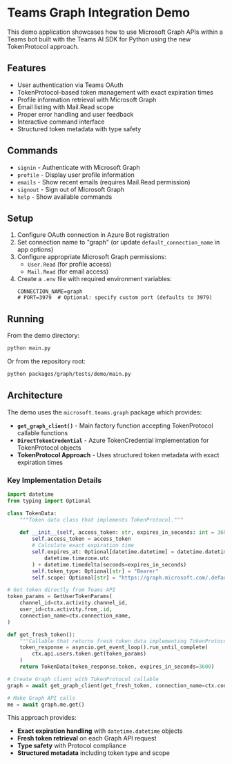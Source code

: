 # Teams Graph Integration Demo

This demo application showcases how to use Microsoft Graph APIs within a Teams bot built with the
Teams AI SDK for Python using the new TokenProtocol approach.

## Features

- User authentication via Teams OAuth
- TokenProtocol-based token management with exact expiration times
- Profile information retrieval with Microsoft Graph
- Email listing with Mail.Read scope
- Proper error handling and user feedback
- Interactive command interface
- Structured token metadata with type safety

## Commands

- `signin` - Authenticate with Microsoft Graph
- `profile` - Display user profile information
- `emails` - Show recent emails (requires Mail.Read permission)
- `signout` - Sign out of Microsoft Graph
- `help` - Show available commands

## Setup

1. Configure OAuth connection in Azure Bot registration
2. Set connection name to "graph" (or update `default_connection_name` in app options)
3. Configure appropriate Microsoft Graph permissions:
   - `User.Read` (for profile access)
   - `Mail.Read` (for email access)
4. Create a `.env` file with required environment variables:
   ```
   CONNECTION_NAME=graph
   # PORT=3979  # Optional: specify custom port (defaults to 3979)
   ```

## Running

From the demo directory:

```bash
python main.py
```

Or from the repository root:

```bash
python packages/graph/tests/demo/main.py
```

## Architecture

The demo uses the `microsoft.teams.graph` package which provides:

- **`get_graph_client()`** - Main factory function accepting TokenProtocol callable functions
- **`DirectTokenCredential`** - Azure TokenCredential implementation for TokenProtocol objects
- **TokenProtocol Approach** - Uses structured token metadata with exact expiration times

### Key Implementation Details

```python
import datetime
from typing import Optional

class TokenData:
    """Token data class that implements TokenProtocol."""
    
    def __init__(self, access_token: str, expires_in_seconds: int = 3600):
        self.access_token = access_token
        # Calculate exact expiration time
        self.expires_at: Optional[datetime.datetime] = datetime.datetime.now(
            datetime.timezone.utc
        ) + datetime.timedelta(seconds=expires_in_seconds)
        self.token_type: Optional[str] = "Bearer"
        self.scope: Optional[str] = "https://graph.microsoft.com/.default"

# Get token directly from Teams API
token_params = GetUserTokenParams(
    channel_id=ctx.activity.channel_id,
    user_id=ctx.activity.from_.id,
    connection_name=ctx.connection_name,
)

def get_fresh_token():
    """Callable that returns fresh token data implementing TokenProtocol."""
    token_response = asyncio.get_event_loop().run_until_complete(
        ctx.api.users.token.get(token_params)
    )
    return TokenData(token_response.token, expires_in_seconds=3600)

# Create Graph client with TokenProtocol callable
graph = await get_graph_client(get_fresh_token, connection_name=ctx.connection_name)

# Make Graph API calls
me = await graph.me.get()
```

This approach provides:
- **Exact expiration handling** with `datetime.datetime` objects
- **Fresh token retrieval** on each Graph API request
- **Type safety** with Protocol compliance
- **Structured metadata** including token type and scope
